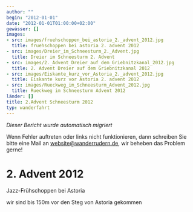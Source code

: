 ```yaml
---
author: ""
begin: "2012-01-01"
date: "2012-01-01T01:00:00+02:00"
gewässer: []
images:
- src: images/fruehschoppen_bei_astoria_2._advent_2012.jpg
  title: fruehschoppen bei astoria 2. advent 2012
- src: images/Dreier_im_Schneesturm_2._Advent.jpg
  title: Dreier im Schneesturm 2. Advent
- src: images/2._Advent_Dreier_auf_dem_Griebnitzkanal_2012.jpg
  title: 2. Advent Dreier auf dem Griebnitzkanal 2012
- src: images/Eiskante_kurz_vor_Astoria_2._advent_2012.jpg
  title: Eiskante kurz vor Astoria 2. advent 2012
- src: images/Rueckweg_im_Schneesturm_Advent_2012.jpg
  title: Rueckweg im Schneesturm Advent 2012
länder: []
title: 2.Advent Schneesturm 2012
typ: wanderfahrt
---
```



*Dieser Bericht wurde automatisch migriert*

Wenn Fehler auftreten oder links nicht funktionieren, dann schreiben Sie bitte eine Mail an website@wanderrudern.de, wir beheben das Problem gerne!



# 2. Advent 2012


Jazz-Frühschoppen bei Astoria

wir sind bis 150m vor den Steg von Astoria gekommen